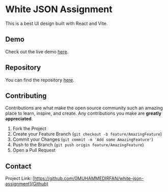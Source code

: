 # White JSON Assignment

This is a best UI design built with React and Vite.

## Demo

Check out the live demo [here](https://whitejson-assignment.netlify.app/).

## Repository

You can find the repository [here](https://github.com/0MUHAMMEDIRFAN/white-json-assignment).

## Contributing

Contributions are what make the open source community such an amazing place to learn, inspire, and create. Any contributions you make are **greatly appreciated**.

1. Fork the Project
2. Create your Feature Branch (`git checkout -b feature/AmazingFeature`)
3. Commit your Changes (`git commit -m 'Add some AmazingFeature'`)
4. Push to the Branch (`git push origin feature/AmazingFeature`)
5. Open a Pull Request


## Contact

Project Link: [https://github.com/0MUHAMMEDIRFAN/white-json-assignment](Github)
